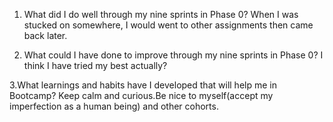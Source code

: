 1. What did I do well through my nine sprints in Phase 0?
When I was stucked on somewhere, I would went to other assignments then came back later. 

2. What could I have done to improve through my nine sprints in Phase 0?
I think I have tried my best actually?

3.What learnings and habits have I developed that will help me in Bootcamp?
Keep calm and curious.Be nice to myself(accept my imperfection as a human being) and other cohorts.
